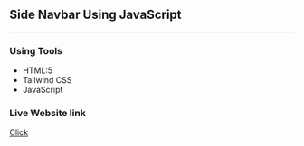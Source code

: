 ## Side Navbar Using JavaScript
****
### Using Tools
* HTML:5
* Tailwind CSS
* JavaScript

### Live Website link
<a href='https://rejoyanislam.github.io/side-navbar-using-JavaScript/'>Click</a>